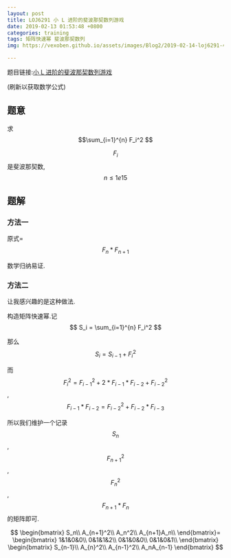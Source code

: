```yaml
---
layout: post
title: LOJ6291 小 L 进阶的斐波那契数列游戏
date: 2019-02-13 01:53:48 +0800
categories: training
tags: 矩阵快速幂 斐波那契数列
img: https://vexoben.github.io/assets/images/Blog2/2019-02-14-loj6291-小-l-进阶的斐波那契数列游戏.png

---
```


题目链接:[小 L 进阶的斐波那契数列游戏][1]

(刷新以获取数学公式)

## **题意**

求$$\sum_{i=1}^{n} F_i^2 $$

$$F_i$$是斐波那契数,$$n≤1e15$$

## **题解**

### **方法一**

原式=$$F_n * F_{n+1} $$

数学归纳易证.

### **方法二**

让我感兴趣的是这种做法.

构造矩阵快速幂.记$$ S_i = \sum_{i=1}^{n} F_i^2 $$

那么 $$ S_i = S_{i-1} + F_i^2 $$

而$$ F_i^2 = F_{i-1}^2 + 2*F_{i-1}*F_{i-2} + F_{i-2}^2 $$, $$F_{i-1}*F_{i-2}=F_{i-2}^2+F_{i-2}*F_{i-3}$$

所以我们维护一个记录 $$S_n$$, $$F_{n+1}^2$$, $$F_{n}^2$$, $$F_{n+1}*F_n$$的矩阵即可.

$$
\begin{bmatrix}
S_n\\
A_{n+1}^2\\
A_n^2\\
A_{n+1}A_n\\
\end{bmatrix}=
\begin{bmatrix}
1&1&0&0\\
0&1&1&2\\
0&1&0&0\\
0&1&0&1\\
\end{bmatrix}
\begin{bmatrix}
S_{n-1}\\
A_{n}^2\\
A_{n-1}^2\\
A_nA_{n-1}
\end{bmatrix}
$$

[1]: https://loj.ac/problem/6291